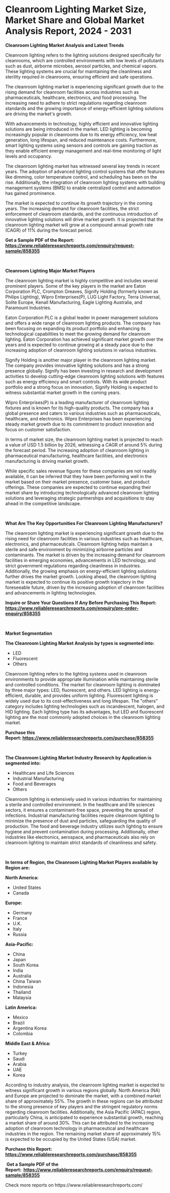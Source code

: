 <p><h1>Cleanroom Lighting Market Size, Market Share and Global Market Analysis Report, 2024 - 2031</h1></p><p><strong>Cleanroom Lighting Market Analysis and Latest Trends</strong></p>
<p><p>Cleanroom lighting refers to the lighting solutions designed specifically for cleanrooms, which are controlled environments with low levels of pollutants such as dust, airborne microbes, aerosol particles, and chemical vapors. These lighting systems are crucial for maintaining the cleanliness and sterility required in cleanrooms, ensuring efficient and safe operations.</p><p>The cleanroom lighting market is experiencing significant growth due to the rising demand for cleanroom facilities across industries such as pharmaceuticals, healthcare, electronics, and food processing. The increasing need to adhere to strict regulations regarding cleanroom standards and the growing importance of energy-efficient lighting solutions are driving the market's growth.</p><p>With advancements in technology, highly efficient and innovative lighting solutions are being introduced in the market. LED lighting is becoming increasingly popular in cleanrooms due to its energy efficiency, low heat generation, long lifespan, and reduced maintenance costs. Furthermore, smart lighting systems using sensors and controls are gaining traction as they enable efficient energy management and real-time monitoring of light levels and occupancy.</p><p>The cleanroom lighting market has witnessed several key trends in recent years. The adoption of advanced lighting control systems that offer features like dimming, color temperature control, and scheduling has been on the rise. Additionally, the integration of cleanroom lighting systems with building management systems (BMS) to enable centralized control and automation has gained prominence.</p><p>The market is expected to continue its growth trajectory in the coming years. The increasing demand for cleanroom facilities, the strict enforcement of cleanroom standards, and the continuous introduction of innovative lighting solutions will drive market growth. It is projected that the cleanroom lighting market will grow at a compound annual growth rate (CAGR) of 11% during the forecast period.</p></p>
<p><strong>Get a Sample PDF of the Report:&nbsp; <a href="https://www.reliableresearchreports.com/enquiry/request-sample/858355">https://www.reliableresearchreports.com/enquiry/request-sample/858355</a></strong></p>
<p>&nbsp;</p>
<p><strong>Cleanroom Lighting Major Market Players</strong></p>
<p><p>The cleanroom lighting market is highly competitive and includes several prominent players. Some of the key players in the market are Eaton Corporation PLC, Crompton Greaves, Signify Holding (formerly known as Philips Lighting), Wipro Enterprises(P), LUG Light Factory, Terra Universal, Solite Europe, Kenall Manufacturing, Eagle Lighting Australia, and Paramount Industries.</p><p>Eaton Corporation PLC is a global leader in power management solutions and offers a wide range of cleanroom lighting products. The company has been focusing on expanding its product portfolio and enhancing its technological capabilities to meet the growing demand for cleanroom lighting. Eaton Corporation has achieved significant market growth over the years and is expected to continue growing at a steady pace due to the increasing adoption of cleanroom lighting solutions in various industries.</p><p>Signify Holding is another major player in the cleanroom lighting market. The company provides innovative lighting solutions and has a strong presence globally. Signify has been investing in research and development activities to develop cutting-edge cleanroom lighting solutions with features such as energy efficiency and smart controls. With its wide product portfolio and a strong focus on innovation, Signify Holding is expected to witness substantial market growth in the coming years.</p><p>Wipro Enterprises(P) is a leading manufacturer of cleanroom lighting fixtures and is known for its high-quality products. The company has a global presence and caters to various industries such as pharmaceuticals, healthcare, and electronics. Wipro Enterprises has been experiencing steady market growth due to its commitment to product innovation and focus on customer satisfaction.</p><p>In terms of market size, the cleanroom lighting market is projected to reach a value of USD 1.5 billion by 2026, witnessing a CAGR of around 5% during the forecast period. The increasing adoption of cleanroom lighting in pharmaceutical manufacturing, healthcare facilities, and electronics manufacturing is driving market growth.</p><p>While specific sales revenue figures for these companies are not readily available, it can be inferred that they have been performing well in the market based on their market presence, customer base, and product offerings. These companies are expected to continue expanding their market share by introducing technologically advanced cleanroom lighting solutions and leveraging strategic partnerships and acquisitions to stay ahead in the competitive landscape.</p></p>
<p>&nbsp;</p>
<p><strong>What Are The Key Opportunities For Cleanroom Lighting Manufacturers?</strong></p>
<p><p>The cleanroom lighting market is experiencing significant growth due to the rising need for cleanroom facilities in various industries such as healthcare, electronics, and pharmaceuticals. Cleanroom lighting helps maintain a sterile and safe environment by minimizing airborne particles and contaminants. The market is driven by the increasing demand for cleanroom facilities in emerging economies, advancements in LED technology, and strict government regulations regarding cleanliness in industries. Additionally, the growing emphasis on energy-efficient lighting solutions further drives the market growth. Looking ahead, the cleanroom lighting market is expected to continue its positive growth trajectory in the foreseeable future, driven by the increasing adoption of cleanroom facilities and advancements in lighting technologies.</p></p>
<p><strong>Inquire or Share Your Questions If Any Before Purchasing This Report: <a href="https://www.reliableresearchreports.com/enquiry/pre-order-enquiry/858355">https://www.reliableresearchreports.com/enquiry/pre-order-enquiry/858355</a></strong></p>
<p>&nbsp;</p>
<p><strong>Market Segmentation</strong></p>
<p><strong>The Cleanroom Lighting Market Analysis by types is segmented into:</strong></p>
<p><ul><li>LED</li><li>Fluorescent</li><li>Others</li></ul></p>
<p><p>Cleanroom lighting refers to the lighting systems used in cleanroom environments to provide appropriate illumination while maintaining sterile and controlled conditions. The market for cleanroom lighting is dominated by three major types: LED, fluorescent, and others. LED lighting is energy-efficient, durable, and provides uniform lighting. Fluorescent lighting is widely used due to its cost-effectiveness and long lifespan. The "others" category includes lighting technologies such as incandescent, halogen, and HID lighting. Each lighting type has its advantages, but LED and fluorescent lighting are the most commonly adopted choices in the cleanroom lighting market.</p></p>
<p><strong>Purchase this Report:&nbsp;<a href="https://www.reliableresearchreports.com/purchase/858355">https://www.reliableresearchreports.com/purchase/858355</a></strong></p>
<p>&nbsp;</p>
<p><strong>The Cleanroom Lighting Market Industry Research by Application is segmented into:</strong></p>
<p><ul><li>Healthcare and Life Sciences</li><li>Industrial Manufacturing</li><li>Food and Beverages</li><li>Others</li></ul></p>
<p><p>Cleanroom lighting is extensively used in various industries for maintaining a sterile and controlled environment. In the healthcare and life sciences sectors, it ensures a contaminant-free space, preventing the spread of infections. Industrial manufacturing facilities require cleanroom lighting to minimize the presence of dust and particles, safeguarding the quality of production. The food and beverage industry utilizes such lighting to ensure hygiene and prevent contamination during processing. Additionally, other industries like electronics, aerospace, and pharmaceuticals also rely on cleanroom lighting to maintain strict standards of cleanliness and safety.</p></p>
<p>&nbsp;</p>
<p><strong>In terms of Region, the Cleanroom Lighting Market Players available by Region are:</strong></p>
<p>
    <p> <strong> North America: </strong>
        <ul>
            <li>United States</li>
            <li>Canada</li>
        </ul>
        </p> 
    <p> <strong> Europe: </strong>
        <ul>
            <li>Germany</li>
            <li>France</li>
            <li>U.K.</li>
            <li>Italy</li>
            <li>Russia</li>
        </ul>
        </p> 
    <p> <strong> Asia-Pacific: </strong>
        <ul>
            <li>China</li>
            <li>Japan</li>
            <li>South Korea</li>
            <li>India</li>
            <li>Australia</li>
            <li>China Taiwan</li>
            <li>Indonesia</li>
            <li>Thailand</li>
            <li>Malaysia</li>
        </ul>
        </p> 
    <p> <strong> Latin America: </strong>
        <ul>
            <li>Mexico</li>
            <li>Brazil</li>
            <li>Argentina Korea</li>
            <li>Colombia</li>
        </ul>
        </p> 
    <p> <strong> Middle East & Africa: </strong>
        <ul>
            <li>Turkey</li>
            <li>Saudi</li>
            <li>Arabia</li>
            <li>UAE</li>
            <li>Korea</li>
        </ul>
    </p>
    </p>
<p><p>According to industry analysis, the cleanroom lighting market is expected to witness significant growth in various regions globally. North America (NA) and Europe are projected to dominate the market, with a combined market share of approximately 55%. The growth in these regions can be attributed to the strong presence of key players and the stringent regulatory norms regarding cleanroom facilities. Additionally, the Asia Pacific (APAC) region, particularly China, is anticipated to experience substantial growth, reaching a market share of around 30%. This can be attributed to the increasing adoption of cleanroom technology in pharmaceutical and healthcare industries in the region. The remaining market share of approximately 15% is expected to be occupied by the United States (USA) market.</p></p>
<p><strong>Purchase this Report: <a href="https://www.reliableresearchreports.com/purchase/858355">https://www.reliableresearchreports.com/purchase/858355</a></strong></p>
<p>&nbsp;<strong>Get a Sample PDF of the Report:&nbsp;&nbsp;<a href="https://www.reliableresearchreports.com/enquiry/request-sample/858355">https://www.reliableresearchreports.com/enquiry/request-sample/858355</a></strong></p>
<p><strong></strong></p>
<p>Check more reports on https://www.reliableresearchreports.com/</p>